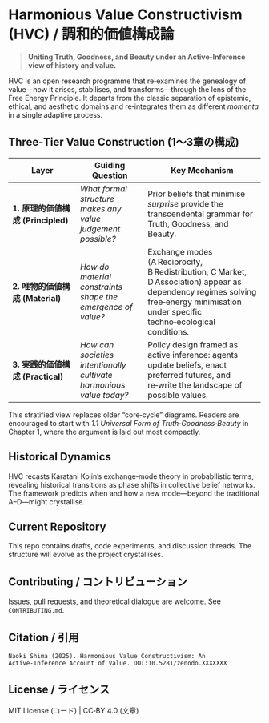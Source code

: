 # Harmonious Value Constructivism (HVC) / 調和的価値構成論

> **Uniting Truth, Goodness, and Beauty under an Active‑Inference view of history and value.**

HVC is an open research programme that re‑examines the genealogy of value—how it arises, stabilises, and transforms—through the lens of the Free Energy Principle. It departs from the classic separation of epistemic, ethical, and aesthetic domains and re‑integrates them as different *momenta* in a single adaptive process.

## Three‑Tier Value Construction (1〜3章の構成)
| Layer | Guiding Question | Key Mechanism |
|-------|-----------------|---------------|
| **1. 原理的価値構成 (Principled)** | *What formal structure makes any value judgement possible?* | Prior beliefs that minimise *surprise* provide the transcendental grammar for Truth, Goodness, and Beauty. |
| **2. 唯物的価値構成 (Material)** | *How do material constraints shape the emergence of value?* | Exchange modes (A Reciprocity, B Redistribution, C Market, D Association) appear as dependency regimes solving free‑energy minimisation under specific techno‑ecological conditions. |
| **3. 実践的価値構成 (Practical)** | *How can societies intentionally cultivate harmonious value today?* | Policy design framed as active inference: agents update beliefs, enact preferred futures, and re‑write the landscape of possible values. |

This stratified view replaces older “core‑cycle” diagrams. Readers are encouraged to start with *1.1 Universal Form of Truth‑Goodness‑Beauty* in Chapter 1, where the argument is laid out most compactly.

## Historical Dynamics
HVC recasts Karatani Kojin’s exchange‑mode theory in probabilistic terms, revealing historical transitions as phase shifts in collective belief networks. The framework predicts when and how a new mode—beyond the traditional A–D—might crystallise.

## Current Repository
This repo contains drafts, code experiments, and discussion threads. The structure will evolve as the project crystallises.

## Contributing / コントリビューション
Issues, pull requests, and theoretical dialogue are welcome. See `CONTRIBUTING.md`.

## Citation / 引用
```text
Naoki Shima (2025). Harmonious Value Constructivism: An Active‑Inference Account of Value. DOI:10.5281/zenodo.XXXXXXX
```

## License / ライセンス
MIT License (コード) | CC‑BY 4.0 (文章)

